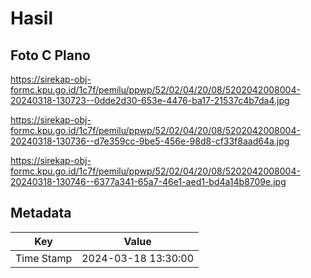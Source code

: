 # Hasil

## Foto C Plano

https://sirekap-obj-formc.kpu.go.id/1c7f/pemilu/ppwp/52/02/04/20/08/5202042008004-20240318-130723--0dde2d30-653e-4476-ba17-21537c4b7da4.jpg

https://sirekap-obj-formc.kpu.go.id/1c7f/pemilu/ppwp/52/02/04/20/08/5202042008004-20240318-130736--d7e359cc-9be5-456e-98d8-cf33f8aad64a.jpg

https://sirekap-obj-formc.kpu.go.id/1c7f/pemilu/ppwp/52/02/04/20/08/5202042008004-20240318-130746--6377a341-65a7-46e1-aed1-bd4a14b8709e.jpg


## Metadata

| Key        | Value               |
| ---------- | ------------------- |
| Time Stamp | 2024-03-18 13:30:00 |



